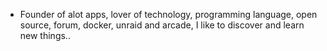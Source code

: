 - Founder of alot apps, lover of technology, programming language, open source, forum, docker, unraid and arcade, I like to discover and learn new things..
  <br>




































































































































































































































































































































































